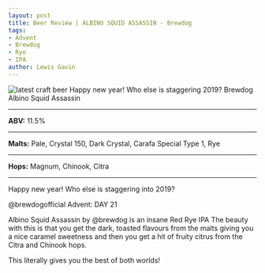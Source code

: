 ```yaml
---
layout: post
title: Beer Review | ALBINO SQUID ASSASSIN - Brewdog
tags:
- Advent
- Brewdog
- Rye
- IPA
author: Lewis Gavin
---
```


![latest craft beer Happy new year! Who else is staggering 2019?  Brewdog Albino Squid Assassin](https://www.lewisgavin.co.uk/beermeupplease/images/2019-01-01-happy-new-year-who-else-staggering-2019-@brewdogofficial-advent:day.png)

***
**ABV:** 11.5%

***
**Malts:** Pale, Crystal 150, Dark Crystal, Carafa Special Type 1, Rye

***
**Hops:** Magnum, Chinook, Citra

***

Happy new year! Who else is staggering into 2019? 

@brewdogofficial Advent: DAY 21

Albino Squid Assassin by @brewdog is an insane Red Rye IPA 
The beauty with this is that you get the dark, toasted flavours from the malts giving you a nice caramel sweetness and then you get a hit of fruity citrus from the Citra and Chinook hops.

This literally gives you the best of both worlds!
